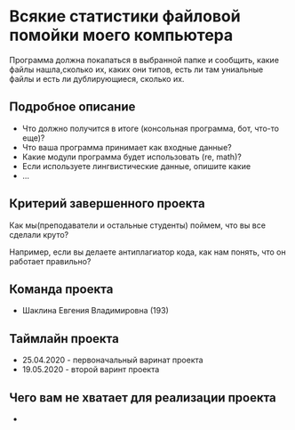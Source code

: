# Всякие статистики файловой помойки моего компьютера 

Программа должна покапаться в выбранной папке и сообщить, какие файлы нашла,сколько их, каких они типов, есть ли там униальные файлы и есть ли дублирующиеся, сколько их. 

## Подробное описание

- Что должно получится в итоге (консольная программа, бот, что-то еще)?
- Что ваша программа принимает как входные данные?
- Какие модули программа будет использовать (re, math)?
- Если используете лингвистические данные, опишите какие
- ...

## Критерий завершенного проекта

Как мы(преподаватели и остальные студенты) поймем, что вы все сделали круто?

Например, если вы делаете антиплагиатор кода, как нам понять, что он работает правильно?

## Команда проекта

- Шаклина Евгения Владимировна (193)

## Таймлайн проекта

- 25.04.2020 - первоначальный варинат проекта 
- 19.05.2020 - второй варинт проекта 

## Чего вам не хватает для реализации проекта

- 

